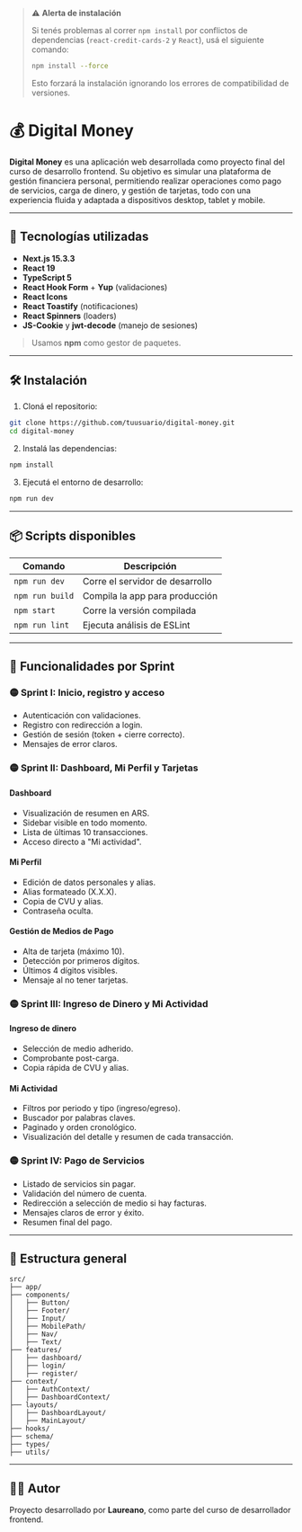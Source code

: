> ⚠️ **Alerta de instalación**
>
> Si tenés problemas al correr `npm install` por conflictos de dependencias (`react-credit-cards-2` y `React`), usá el siguiente comando:
>
> ```bash
> npm install --force
> ```
>
> Esto forzará la instalación ignorando los errores de compatibilidad de versiones.

# 💰 Digital Money

**Digital Money** es una aplicación web desarrollada como proyecto final del curso de desarrollo frontend. Su objetivo es simular una plataforma de gestión financiera personal, permitiendo realizar operaciones como pago de servicios, carga de dinero, y gestión de tarjetas, todo con una experiencia fluida y adaptada a dispositivos desktop, tablet y mobile.

---

## 🚀 Tecnologías utilizadas

- **Next.js 15.3.3**
- **React 19**
- **TypeScript 5**
- **React Hook Form** + **Yup** (validaciones)
- **React Icons**
- **React Toastify** (notificaciones)
- **React Spinners** (loaders)
- **JS-Cookie** y **jwt-decode** (manejo de sesiones)

> Usamos **npm** como gestor de paquetes.

---

## 🛠️ Instalación

1. Cloná el repositorio:

```bash
git clone https://github.com/tuusuario/digital-money.git
cd digital-money
```

2. Instalá las dependencias:

```bash
npm install
```

3. Ejecutá el entorno de desarrollo:

```bash
npm run dev
```

---

## 📦 Scripts disponibles

| Comando         | Descripción                     |
| --------------- | ------------------------------- |
| `npm run dev`   | Corre el servidor de desarrollo |
| `npm run build` | Compila la app para producción  |
| `npm start`     | Corre la versión compilada      |
| `npm run lint`  | Ejecuta análisis de ESLint      |

---

## 📐 Funcionalidades por Sprint

### 🟡 Sprint I: Inicio, registro y acceso

- Autenticación con validaciones.
- Registro con redirección a login.
- Gestión de sesión (token + cierre correcto).
- Mensajes de error claros.

### 🟡 Sprint II: Dashboard, Mi Perfil y Tarjetas

#### Dashboard

- Visualización de resumen en ARS.
- Sidebar visible en todo momento.
- Lista de últimas 10 transacciones.
- Acceso directo a "Mi actividad".

#### Mi Perfil

- Edición de datos personales y alias.
- Alias formateado (X.X.X).
- Copia de CVU y alias.
- Contraseña oculta.

#### Gestión de Medios de Pago

- Alta de tarjeta (máximo 10).
- Detección por primeros dígitos.
- Últimos 4 dígitos visibles.
- Mensaje al no tener tarjetas.

### 🟡 Sprint III: Ingreso de Dinero y Mi Actividad

#### Ingreso de dinero

- Selección de medio adherido.
- Comprobante post-carga.
- Copia rápida de CVU y alias.

#### Mi Actividad

- Filtros por periodo y tipo (ingreso/egreso).
- Buscador por palabras claves.
- Paginado y orden cronológico.
- Visualización del detalle y resumen de cada transacción.

### 🟡 Sprint IV: Pago de Servicios

- Listado de servicios sin pagar.
- Validación del número de cuenta.
- Redirección a selección de medio si hay facturas.
- Mensajes claros de error y éxito.
- Resumen final del pago.

---

## 📁 Estructura general

```
src/
├── app/
├── components/
│   ├── Button/
│   ├── Footer/
│   ├── Input/
│   ├── MobilePath/
│   ├── Nav/
│   ├── Text/
├── features/
│   ├── dashboard/
│   ├── login/
│   ├── register/
├── context/
│   ├── AuthContext/
│   ├── DashboardContext/
├── layouts/
│   ├── DashboardLayout/
│   ├── MainLayout/
├── hooks/
├── schema/
├── types/
├── utils/
```

---

## 👨‍💻 Autor

Proyecto desarrollado por **Laureano**, como parte del curso de desarrollador frontend.
